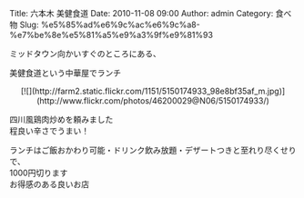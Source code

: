 Title: 六本木 美健食道
Date: 2010-11-08 09:00
Author: admin
Category: 食べ物
Slug: %e5%85%ad%e6%9c%ac%e6%9c%a8-%e7%be%8e%e5%81%a5%e9%a3%9f%e9%81%93

ミッドタウン向かいすぐのところにある、

美健食道という中華屋でランチ

<p>
<center>
[![](http://farm2.static.flickr.com/1151/5150174933_98e8bf35af_m.jpg)](http://www.flickr.com/photos/46200029@N06/5150174933/)

</center>
  
四川風鶏肉炒めを頼みました  
程良い辛さでうまい！  

ランチはご飯おかわり可能・ドリンク飲み放題・デザートつきと至れり尽くせりで、  
1000円切ります  
お得感のある良いお店

</p>

